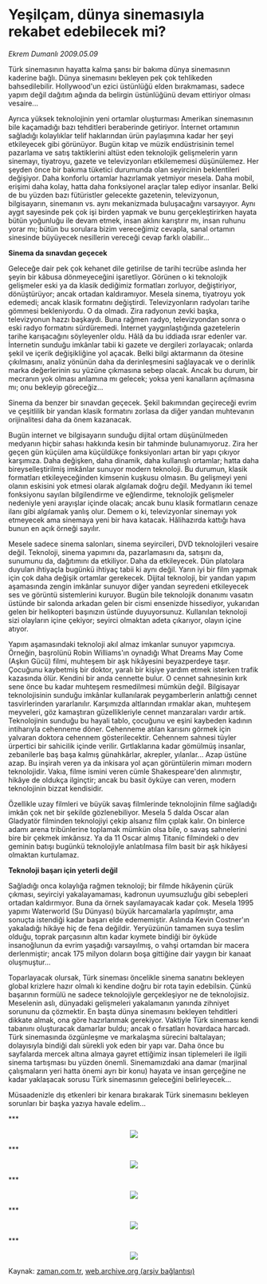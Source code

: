 # Yeşilçam, dünya sinemasıyla rekabet edebilecek mi?

*Ekrem Dumanlı 2009.05.09*

<td class="columnist-detail">
<p>Türk sinemasının hayatta kalma şansı bir bakıma dünya sinemasının kaderine bağlı. Dünya sinemasını bekleyen pek çok tehlikeden bahsedilebilir. Hollywood'un ezici üstünlüğü elden bırakmaması, sadece yapım değil dağıtım ağında da belirgin üstünlüğünü devam ettiriyor olması vesaire...</p>
<p>
<div id="haberMetinDiv">
<p>Ayrıca yüksek teknolojinin yeni ortamlar oluşturması Amerikan sinemasının bile kaçamadığı bazı tehditleri beraberinde getiriyor. İnternet ortamının sağladığı kolaylıklar telif haklarından ürün paylaşımına kadar her şeyi etkileyecek gibi görünüyor. Bugün kitap ve müzik endüstrisinin temel pazarlama ve satış taktiklerini altüst eden teknolojik gelişmelerin yarın sinemayı, tiyatroyu, gazete ve televizyonları etkilememesi düşünülemez. Her şeyden önce bir bakıma tüketici durumunda olan seyircinin beklentileri değişiyor. Daha konforlu ortamlar hazırlamak yetmiyor mesela. Daha mobil, erişimi daha kolay, hatta daha fonksiyonel araçlar talep ediyor insanlar. Belki de bu yüzden bazı fütüristler gelecekte gazetenin, televizyonun, bilgisayarın, sinemanın vs. aynı mekanizmada buluşacağını varsayıyor. Aynı aygıt sayesinde pek çok işi birden yapmak ve bunu gerçekleştirirken hayata bütün yoğunluğu ile devam etmek, insan aklını karıştırır mı, insan ruhunu yorar mı; bütün bu sorulara bizim vereceğimiz cevapla, sanal ortamın sinesinde büyüyecek nesillerin vereceği cevap farklı olabilir...
<p><b>Sinema da sınavdan geçecek</b>
<p>Geleceğe dair pek çok kehanet dile getirilse de tarihi tecrübe aslında her şeyin bir kâbusa dönmeyeceğini işaretliyor. Görünen o ki teknolojik gelişmeler eski ya da klasik dediğimiz formatları zorluyor, değiştiriyor, dönüştürüyor; ancak ortadan kaldıramıyor. Mesela sinema, tiyatroyu yok edemedi; ancak klasik formatını değiştirdi. Televizyonların radyoları tarihe gömmesi bekleniyordu. O da olmadı. Zira radyonun zevki başka, televizyonun hazzı başkaydı. Buna rağmen radyo, televizyondan sonra o eski radyo formatını sürdüremedi. İnternet yaygınlaştığında gazetelerin tarihe karışacağını söyleyenler oldu. Hâlâ da bu iddiada ısrar edenler var. İnternetin sunduğu imkânlar tabii ki gazete ve dergileri zorlayacak; onlarda şekil ve içerik değişikliğine yol açacak. Belki bilgi aktarmanın da ötesine çıkılmasını, analiz yönünün daha da derinleşmesini sağlayacak ve o derinlik marka değerlerinin su yüzüne çıkmasına sebep olacak. Ancak bu durum, bir mecranın yok olması anlamına mı gelecek; yoksa yeni kanalların açılmasına mı; onu bekleyip göreceğiz...
<p>Sinema da benzer bir sınavdan geçecek. Şekil bakımından geçireceği evrim ve çeşitlilik bir yandan klasik formatını zorlasa da diğer yandan muhtevanın orijinalitesi daha da önem kazanacak.
<p>Bugün internet ve bilgisayarın sunduğu dijital ortam düşünülmeden medyanın hiçbir sahası hakkında kesin bir tahminde bulunamıyoruz. Zira her geçen gün küçülen ama küçüldükçe fonksiyonları artan bir yapı çıkıyor karşımıza. Daha değişken, daha dinamik, daha kullanışlı ortamlar; hatta daha bireyselleştirilmiş imkânlar sunuyor modern teknoloji. Bu durumun, klasik formatları etkileyeceğinden kimsenin kuşkusu olmasın. Bu gelişmeyi yeni olanın eskisini yok etmesi olarak algılamak doğru değil. Medyanın iki temel fonksiyonu sayılan bilgilendirme ve eğlendirme, teknolojik gelişmeler nedeniyle yeni arayışlar içinde olacak; ancak bunu klasik formatların cenaze ilanı gibi algılamak yanlış olur. Demem o ki, televizyonlar sinemayı yok etmeyecek ama sinemaya yeni bir hava katacak. Hâlihazırda kattığı hava bunun en açık örneği sayılır.
<p>Mesele sadece sinema salonları, sinema seyircileri, DVD teknolojileri vesaire değil. Teknoloji, sinema yapımını da, pazarlamasını da, satışını da, sunumunu da, dağıtımını da etkiliyor. Daha da etkileyecek. Dün platolara duyulan ihtiyaçla bugünkü ihtiyaç tabii ki aynı değil. Yarın iyi bir film yapmak için çok daha değişik ortamlar gerekecek. Dijital teknoloji, bir yandan yapım aşamasında zengin imkânlar sunuyor diğer yandan seyredeni etkileyecek ses ve görüntü sistemlerini kuruyor. Bugün bile teknolojik donanımı vasatın üstünde bir salonda arkadan gelen bir cismi ensenizde hissediyor, yukarıdan gelen bir helikopteri başınızın üstünde duyuyorsunuz. Kullanılan teknoloji sizi olayların içine çekiyor; seyirci olmaktan adeta çıkarıyor, olayın içine atıyor.
<p>Yapım aşamasındaki teknoloji akıl almaz imkanlar sunuyor yapımcıya. Örneğin, başrolünü Robin Williams'ın oynadığı What Dreams May Come (Aşkın Gücü) filmi, muhteşem bir aşk hikâyesini beyazperdeye taşır. Çocuğunu kaybetmiş bir doktor, yaralı bir kişiye yardım etmek isterken trafik kazasında ölür. Kendini bir anda cennette bulur. O cennet sahnesinin kırk sene önce bu kadar muhteşem resmedilmesi mümkün değil. Bilgisayar teknolojisinin sunduğu imkânlar kullanılarak peygamberlerin anlattığı cennet tasvirlerinden yararlanılır. Karşımızda altlarından ırmaklar akan, muhteşem meyveleri, göz kamaştıran güzellikleriyle cennet manzaraları vardır artık. Teknolojinin sunduğu bu hayali tablo, çocuğunu ve eşini kaybeden kadının intiharıyla cehenneme döner. Cehenneme atılan karısını görmek için yalvaran doktora cehennem gösterilecektir. Cehennem sahnesi tüyler ürpertici bir sahicilik içinde verilir. Gırtlaklarına kadar gömülmüş insanlar, zebanilerle baş başa kalmış günahkârlar, akrepler, yılanlar... Azap üstüne azap. Bu inşirah veren ya da inkisara yol açan görüntülerin mimarı modern teknolojidir. Vakıa, filme ismini veren cümle Shakespeare'den alınmıştır, hikâye de oldukça ilginçtir; ancak bu basit öyküye can veren, modern teknolojinin bizzat kendisidir. 
<p>Özellikle uzay filmleri ve büyük savaş filmlerinde teknolojinin filme sağladığı imkân çok net bir şekilde gözlenebiliyor. Mesela 5 dalda Oscar alan Gladyatör filminden teknolojiyi çekip alsanız film çıplak kalır. On binlerce adamı arena tribünlerine toplamak mümkün olsa bile, o savaş sahnelerini bire bir çekmek imkânsız. Ya da 11 Oscar almış Titanic filmindeki o dev geminin batışı bugünkü teknolojiyle anlatılmasa film basit bir aşk hikâyesi olmaktan kurtulamaz.
<p><b>Teknoloji başarı için yeterli değil</b>
<p>Sağladığı onca kolaylığa rağmen teknoloji; bir filmde hikâyenin çürük çıkması, seyirciyi yakalayamaması, kadronun uyumsuzluğu gibi sebepleri ortadan kaldırmıyor. Buna da örnek sayılamayacak kadar çok. Mesela 1995 yapımı Waterworld (Su Dünyası) büyük harcamalarla yapılmıştır, ama sonuçta istendiği kadar başarı elde edememiştir. Aslında Kevin Costner'ın yakaladığı hikâye hiç de fena değildir. Yeryüzünün tamamen suya teslim olduğu, toprak parçasının altın kadar kıymete bindiği bir öyküde insanoğlunun da evrim yaşadığı varsayılmış, o vahşi ortamdan bir macera derlenmiştir; ancak 175 milyon doların boşa gittiğine dair yaygın bir kanaat oluşmuştur...
<p>Toparlayacak olursak, Türk sineması öncelikle sinema sanatını bekleyen global krizlere hazır olmalı ki kendine doğru bir rota tayin edebilsin. Çünkü başarının formülü ne sadece teknolojiyle gerçekleşiyor ne de teknolojisiz. Meselenin aslı, dünyadaki gelişmeleri yakalamanın yanında zihniyet sorununu da çözmektir. En başta dünya sinemasını bekleyen tehditleri dikkate almak, ona göre hazırlanmak gerekiyor. Vaktiyle Türk sineması kendi tabanını oluşturacak damarlar buldu; ancak o fırsatları hovardaca harcadı. Türk sinemasında özgünleşme ve markalaşma sürecini baltalayan; dolayısıyla bindiği dalı sürekli yok eden bir yapı var. Daha önce bu sayfalarda mercek altına almaya gayret ettiğimiz insan tiplemeleri ile ilgili sinema tartışması bu yüzden önemli. Sinemamızdaki ana damar (marjinal çalışmaların yeri hatta önemi ayrı bir konu) hayata ve insan gerçeğine ne kadar yaklaşacak sorusu Türk sinemasının geleceğini belirleyecek...
<p> Müsaadenizle dış etkenleri bir kenara bırakarak Türk sinemasını bekleyen sorunları bir başka yazıya havale edelim...
<p>***
<p><p align="center"><img src="http://web.archive.org/web/20110107054034im_/http://medya.zaman.com.tr/2009/05/09/dumanli01.jpg"/>
<p>***
<p><p align="center"><img src="http://web.archive.org/web/20110107054034im_/http://medya.zaman.com.tr/2009/05/09/dumanli02.jpg"/>
<p>***
<p><p align="center"><img src="http://web.archive.org/web/20110107054034im_/http://medya.zaman.com.tr/2009/05/09/dumanli06.jpg"/>
<p>***
<p><p align="center"><img src="http://web.archive.org/web/20110107054034im_/http://medya.zaman.com.tr/2009/05/09/dumanli04.jpg"/>
<p>***
<p><p align="center"><img src="http://web.archive.org/web/20110107054034im_/http://medya.zaman.com.tr/2009/05/09/dumanli05.jpg"/></p></p></p></p></p></p></p></p></p></p></p></p></p></p></p></p></p></p></p></p></p></p></p></p></p></p></p></div>
</p>
<a href="http://web.archive.org/web/20110107054034/mailto:e.dumanli@zaman.com.tr">
</a></td>

Kaynak: [zaman.com.tr](http://zaman.com.tr/yazar.do?yazino=846073), [web.archive.org (arşiv bağlantısı)](http://web.archive.org/web/20110107054034/http://www.zaman.com.tr/yazar.do?yazino=846073)
